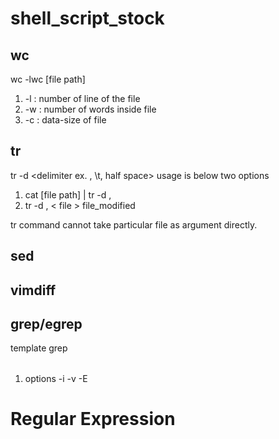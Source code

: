 # shell_script_stock

## wc
wc -lwc [file path]
1) -l : number of line of the file
2) -w : number of words inside file
3) -c : data-size of file

## tr 
tr -d <delimiter ex. , \t, half space>
usage is below two options
1) cat [file path] | tr -d , 
2) tr -d , < file > file_modified

tr command cannot take particular file as argument directly.

## sed

## vimdiff

## grep/egrep
template
  grep <option> <conditions> <file path>
1) options
  -i
  -v
  -E

# Regular Expression

